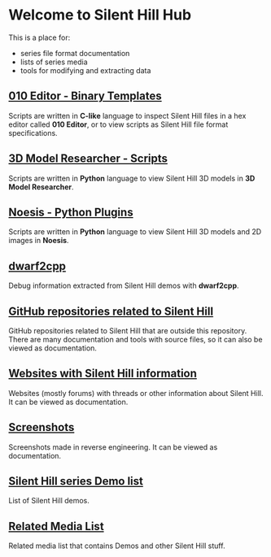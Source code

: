 # Welcome to Silent Hill Hub
This is a place for:
* series file format documentation
* lists of series media
* tools for modifying and extracting data

## [010 Editor - Binary Templates](010%20Editor%20-%20Binary%20Templates)
Scripts are written in **C-like** language to inspect Silent Hill files in a hex editor called **010 Editor**,
or to view scripts as Silent Hill file format specifications.

## [3D Model Researcher - Scripts](3D%20Model%20Researcher%20-%20Scripts)
Scripts are written in **Python** language to view Silent Hill 3D models in **3D Model Researcher**.

## [Noesis - Python Plugins](Noesis%20-%20Python%20Plugins)
Scripts are written in **Python** language to view Silent Hill 3D models and 2D images in **Noesis**.

## [dwarf2cpp](dwarf2cpp)
Debug information extracted from Silent Hill demos with **dwarf2cpp**.

## [GitHub repositories related to Silent Hill](docs/GitHub%20list.md)
GitHub repositories related to Silent Hill that are outside this repository.
There are many documentation and tools with source files, so it can also be viewed as documentation.

## [Websites with Silent Hill information](docs/websites)
Websites (mostly forums) with threads or other information about Silent Hill.
It can be viewed as documentation.

## [Screenshots](docs/Screenshots)
Screenshots made in reverse engineering.
It can be viewed as documentation.

## [Silent Hill series Demo list](docs/Demo%20list.md)
List of Silent Hill demos.

## [Related Media List](Related%20Media%20List.md)
Related media list that contains Demos and other Silent Hill stuff.
